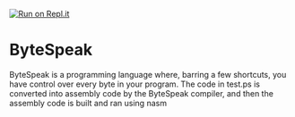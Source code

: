 [![Run on Repl.it](https://repl.it/badge/github/CowNation/CowSpeak)](https://repl.it/github/CowNation/ByteSpeak)

# ByteSpeak

ByteSpeak is a programming language where, barring a few shortcuts, you have control over every byte in your program. The code in test.ps is converted into assembly code by the ByteSpeak compiler, and then the assembly code is built and ran using nasm